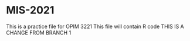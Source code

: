 # MIS-2021
This is a practice file for OPIM 3221
This file will contain R code
THIS IS A CHANGE FROM BRANCH 1
